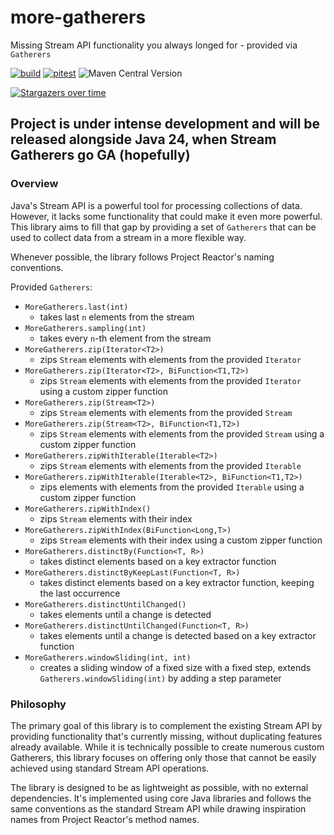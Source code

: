 # more-gatherers

Missing Stream API functionality you always longed for - provided via `Gatherers`

[![build](https://github.com/pivovarit/more-gatherers/actions/workflows/build.yml/badge.svg?branch=main)](https://github.com/pivovarit/more-gatherers/actions/workflows/build.yml)
[![pitest](https://github.com/pivovarit/more-gatherers/actions/workflows/pitest.yml/badge.svg?branch=main)](https://pivovarit.github.io/more-gatherers)
![Maven Central Version](https://img.shields.io/maven-central/v/com.pivovarit/more-gatherers)

[![Stargazers over time](https://starchart.cc/pivovarit/more-gatherers.svg?variant=adaptive)](https://starchart.cc/pivovarit/more-gatherers)

## Project is under intense development and will be released alongside Java 24, when Stream Gatherers go GA (hopefully)

### Overview

Java's Stream API is a powerful tool for processing collections of data. However, it lacks some functionality that could make it even more powerful. This library aims to fill that gap by providing a set of `Gatherers` that can be used to collect data from a stream in a more flexible way.

Whenever possible, the library follows Project Reactor's naming conventions.

Provided `Gatherers`:
- `MoreGatherers.last(int)`
  - takes last `n` elements from the stream
- `MoreGatherers.sampling(int)`
  - takes every `n`-th element from the stream
- `MoreGatherers.zip(Iterator<T2>)`
  - zips `Stream` elements with elements from the provided `Iterator`
- `MoreGatherers.zip(Iterator<T2>, BiFunction<T1,T2>)`
  - zips `Stream` elements with elements from the provided `Iterator` using a custom zipper function
- `MoreGatherers.zip(Stream<T2>)`
  - zips `Stream` elements with elements from the provided `Stream`
- `MoreGatherers.zip(Stream<T2>, BiFunction<T1,T2>)`
  - zips `Stream` elements with elements from the provided `Stream` using a custom zipper function
- `MoreGatherers.zipWithIterable(Iterable<T2>)`
  - zips `Stream` elements with elements from the provided `Iterable`
- `MoreGatherers.zipWithIterable(Iterable<T2>, BiFunction<T1,T2>)`
  - zips elements with elements from the provided `Iterable` using a custom zipper function
- `MoreGatherers.zipWithIndex()`
  - zips `Stream` elements with their index
- `MoreGatherers.zipWithIndex(BiFunction<Long,T>)`
  - zips `Stream` elements with their index using a custom zipper function
- `MoreGatherers.distinctBy(Function<T, R>)`
  - takes distinct elements based on a key extractor function
- `MoreGatherers.distinctByKeepLast(Function<T, R>)`
  - takes distinct elements based on a key extractor function, keeping the last occurrence
- `MoreGatherers.distinctUntilChanged()`
  - takes elements until a change is detected
- `MoreGatherers.distinctUntilChanged(Function<T, R>)`
  - takes elements until a change is detected based on a key extractor function
- `MoreGatherers.windowSliding(int, int)`
  - creates a sliding window of a fixed size with a fixed step, extends `Gatherers.windowSliding(int)` by adding a step parameter 

### Philosophy

The primary goal of this library is to complement the existing Stream API by providing functionality that's currently missing, without duplicating features already available. While it is technically possible to create numerous custom Gatherers, this library focuses on offering only those that cannot be easily achieved using standard Stream API operations.

The library is designed to be as lightweight as possible, with no external dependencies. It's implemented using core Java libraries and follows the same conventions as the standard Stream API while drawing inspiration names from Project Reactor's method names.
